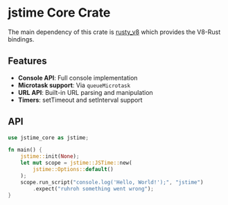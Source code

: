 # jstime Core Crate

The main dependency of this crate is [rusty\_v8](https://github.com/denoland/rusty_v8)
which provides the V8-Rust bindings.

## Features

* **Console API**: Full console implementation
* **Microtask support**: Via `queueMicrotask`
* **URL API**: Built-in URL parsing and manipulation
* **Timers**: setTimeout and setInterval support

## API

```rust
use jstime_core as jstime;

fn main() {
    jstime::init(None);
    let mut scope = jstime::JSTime::new(
        jstime::Options::default()
    );
    scope.run_script("console.log('Hello, World!');", "jstime")
        .expect("ruhroh something went wrong");
}
```

